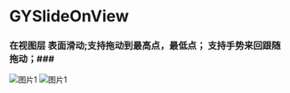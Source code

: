 # GYSlideOnView
### 在视图层 表面滑动;支持拖动到最高点，最低点； 支持手势来回跟随拖动；###

![图片1](https://qyanblog.oss-cn-shenzhen.aliyuncs.com/slide2OnView.png)
![图片1](https://qyanblog.oss-cn-shenzhen.aliyuncs.com/slide1OnView.png)

